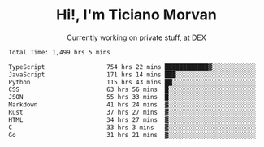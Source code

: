 <h1 align="center">Hi!, I'm Ticiano Morvan</h1>
<p align="center">Currently working on private stuff, at <a href="https://getdex.ai" target="_blank">DEX</a></p>

<!--START_SECTION:waka-->

```txt
Total Time: 1,499 hrs 5 mins

TypeScript                 754 hrs 22 mins ████████████▓░░░░░░░░░░░░   50.32 %
JavaScript                 171 hrs 14 mins ███░░░░░░░░░░░░░░░░░░░░░░   11.42 %
Python                     115 hrs 43 mins ██░░░░░░░░░░░░░░░░░░░░░░░   07.72 %
CSS                        63 hrs 56 mins  █░░░░░░░░░░░░░░░░░░░░░░░░   04.26 %
JSON                       55 hrs 33 mins  █░░░░░░░░░░░░░░░░░░░░░░░░   03.71 %
Markdown                   41 hrs 24 mins  ▓░░░░░░░░░░░░░░░░░░░░░░░░   02.76 %
Rust                       37 hrs 27 mins  ▓░░░░░░░░░░░░░░░░░░░░░░░░   02.50 %
HTML                       34 hrs 27 mins  ▓░░░░░░░░░░░░░░░░░░░░░░░░   02.30 %
C                          33 hrs 3 mins   ▓░░░░░░░░░░░░░░░░░░░░░░░░   02.21 %
Go                         31 hrs 21 mins  ▓░░░░░░░░░░░░░░░░░░░░░░░░   02.09 %
```

<!--END_SECTION:waka-->
